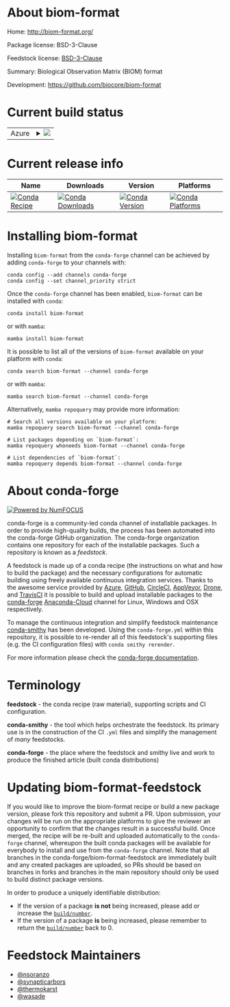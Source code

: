 About biom-format
=================

Home: http://biom-format.org/

Package license: BSD-3-Clause

Feedstock license: [BSD-3-Clause](https://github.com/conda-forge/biom-format-feedstock/blob/main/LICENSE.txt)

Summary: Biological Observation Matrix (BIOM) format

Development: https://github.com/biocore/biom-format

Current build status
====================


<table>
    
  <tr>
    <td>Azure</td>
    <td>
      <details>
        <summary>
          <a href="https://dev.azure.com/conda-forge/feedstock-builds/_build/latest?definitionId=3702&branchName=main">
            <img src="https://dev.azure.com/conda-forge/feedstock-builds/_apis/build/status/biom-format-feedstock?branchName=main">
          </a>
        </summary>
        <table>
          <thead><tr><th>Variant</th><th>Status</th></tr></thead>
          <tbody><tr>
              <td>linux_64_numpy1.19python3.7.____cpython</td>
              <td>
                <a href="https://dev.azure.com/conda-forge/feedstock-builds/_build/latest?definitionId=3702&branchName=main">
                  <img src="https://dev.azure.com/conda-forge/feedstock-builds/_apis/build/status/biom-format-feedstock?branchName=main&jobName=linux&configuration=linux_64_numpy1.19python3.7.____cpython" alt="variant">
                </a>
              </td>
            </tr><tr>
              <td>linux_64_numpy1.19python3.8.____cpython</td>
              <td>
                <a href="https://dev.azure.com/conda-forge/feedstock-builds/_build/latest?definitionId=3702&branchName=main">
                  <img src="https://dev.azure.com/conda-forge/feedstock-builds/_apis/build/status/biom-format-feedstock?branchName=main&jobName=linux&configuration=linux_64_numpy1.19python3.8.____cpython" alt="variant">
                </a>
              </td>
            </tr><tr>
              <td>linux_64_numpy1.19python3.9.____cpython</td>
              <td>
                <a href="https://dev.azure.com/conda-forge/feedstock-builds/_build/latest?definitionId=3702&branchName=main">
                  <img src="https://dev.azure.com/conda-forge/feedstock-builds/_apis/build/status/biom-format-feedstock?branchName=main&jobName=linux&configuration=linux_64_numpy1.19python3.9.____cpython" alt="variant">
                </a>
              </td>
            </tr><tr>
              <td>linux_64_numpy1.21python3.10.____cpython</td>
              <td>
                <a href="https://dev.azure.com/conda-forge/feedstock-builds/_build/latest?definitionId=3702&branchName=main">
                  <img src="https://dev.azure.com/conda-forge/feedstock-builds/_apis/build/status/biom-format-feedstock?branchName=main&jobName=linux&configuration=linux_64_numpy1.21python3.10.____cpython" alt="variant">
                </a>
              </td>
            </tr><tr>
              <td>osx_64_numpy1.19python3.7.____cpython</td>
              <td>
                <a href="https://dev.azure.com/conda-forge/feedstock-builds/_build/latest?definitionId=3702&branchName=main">
                  <img src="https://dev.azure.com/conda-forge/feedstock-builds/_apis/build/status/biom-format-feedstock?branchName=main&jobName=osx&configuration=osx_64_numpy1.19python3.7.____cpython" alt="variant">
                </a>
              </td>
            </tr><tr>
              <td>osx_64_numpy1.19python3.8.____cpython</td>
              <td>
                <a href="https://dev.azure.com/conda-forge/feedstock-builds/_build/latest?definitionId=3702&branchName=main">
                  <img src="https://dev.azure.com/conda-forge/feedstock-builds/_apis/build/status/biom-format-feedstock?branchName=main&jobName=osx&configuration=osx_64_numpy1.19python3.8.____cpython" alt="variant">
                </a>
              </td>
            </tr><tr>
              <td>osx_64_numpy1.19python3.9.____cpython</td>
              <td>
                <a href="https://dev.azure.com/conda-forge/feedstock-builds/_build/latest?definitionId=3702&branchName=main">
                  <img src="https://dev.azure.com/conda-forge/feedstock-builds/_apis/build/status/biom-format-feedstock?branchName=main&jobName=osx&configuration=osx_64_numpy1.19python3.9.____cpython" alt="variant">
                </a>
              </td>
            </tr><tr>
              <td>osx_64_numpy1.21python3.10.____cpython</td>
              <td>
                <a href="https://dev.azure.com/conda-forge/feedstock-builds/_build/latest?definitionId=3702&branchName=main">
                  <img src="https://dev.azure.com/conda-forge/feedstock-builds/_apis/build/status/biom-format-feedstock?branchName=main&jobName=osx&configuration=osx_64_numpy1.21python3.10.____cpython" alt="variant">
                </a>
              </td>
            </tr><tr>
              <td>win_64_numpy1.19python3.7.____cpython</td>
              <td>
                <a href="https://dev.azure.com/conda-forge/feedstock-builds/_build/latest?definitionId=3702&branchName=main">
                  <img src="https://dev.azure.com/conda-forge/feedstock-builds/_apis/build/status/biom-format-feedstock?branchName=main&jobName=win&configuration=win_64_numpy1.19python3.7.____cpython" alt="variant">
                </a>
              </td>
            </tr><tr>
              <td>win_64_numpy1.19python3.8.____cpython</td>
              <td>
                <a href="https://dev.azure.com/conda-forge/feedstock-builds/_build/latest?definitionId=3702&branchName=main">
                  <img src="https://dev.azure.com/conda-forge/feedstock-builds/_apis/build/status/biom-format-feedstock?branchName=main&jobName=win&configuration=win_64_numpy1.19python3.8.____cpython" alt="variant">
                </a>
              </td>
            </tr><tr>
              <td>win_64_numpy1.19python3.9.____cpython</td>
              <td>
                <a href="https://dev.azure.com/conda-forge/feedstock-builds/_build/latest?definitionId=3702&branchName=main">
                  <img src="https://dev.azure.com/conda-forge/feedstock-builds/_apis/build/status/biom-format-feedstock?branchName=main&jobName=win&configuration=win_64_numpy1.19python3.9.____cpython" alt="variant">
                </a>
              </td>
            </tr><tr>
              <td>win_64_numpy1.21python3.10.____cpython</td>
              <td>
                <a href="https://dev.azure.com/conda-forge/feedstock-builds/_build/latest?definitionId=3702&branchName=main">
                  <img src="https://dev.azure.com/conda-forge/feedstock-builds/_apis/build/status/biom-format-feedstock?branchName=main&jobName=win&configuration=win_64_numpy1.21python3.10.____cpython" alt="variant">
                </a>
              </td>
            </tr>
          </tbody>
        </table>
      </details>
    </td>
  </tr>
</table>

Current release info
====================

| Name | Downloads | Version | Platforms |
| --- | --- | --- | --- |
| [![Conda Recipe](https://img.shields.io/badge/recipe-biom--format-green.svg)](https://anaconda.org/conda-forge/biom-format) | [![Conda Downloads](https://img.shields.io/conda/dn/conda-forge/biom-format.svg)](https://anaconda.org/conda-forge/biom-format) | [![Conda Version](https://img.shields.io/conda/vn/conda-forge/biom-format.svg)](https://anaconda.org/conda-forge/biom-format) | [![Conda Platforms](https://img.shields.io/conda/pn/conda-forge/biom-format.svg)](https://anaconda.org/conda-forge/biom-format) |

Installing biom-format
======================

Installing `biom-format` from the `conda-forge` channel can be achieved by adding `conda-forge` to your channels with:

```
conda config --add channels conda-forge
conda config --set channel_priority strict
```

Once the `conda-forge` channel has been enabled, `biom-format` can be installed with `conda`:

```
conda install biom-format
```

or with `mamba`:

```
mamba install biom-format
```

It is possible to list all of the versions of `biom-format` available on your platform with `conda`:

```
conda search biom-format --channel conda-forge
```

or with `mamba`:

```
mamba search biom-format --channel conda-forge
```

Alternatively, `mamba repoquery` may provide more information:

```
# Search all versions available on your platform:
mamba repoquery search biom-format --channel conda-forge

# List packages depending on `biom-format`:
mamba repoquery whoneeds biom-format --channel conda-forge

# List dependencies of `biom-format`:
mamba repoquery depends biom-format --channel conda-forge
```


About conda-forge
=================

[![Powered by
NumFOCUS](https://img.shields.io/badge/powered%20by-NumFOCUS-orange.svg?style=flat&colorA=E1523D&colorB=007D8A)](https://numfocus.org)

conda-forge is a community-led conda channel of installable packages.
In order to provide high-quality builds, the process has been automated into the
conda-forge GitHub organization. The conda-forge organization contains one repository
for each of the installable packages. Such a repository is known as a *feedstock*.

A feedstock is made up of a conda recipe (the instructions on what and how to build
the package) and the necessary configurations for automatic building using freely
available continuous integration services. Thanks to the awesome service provided by
[Azure](https://azure.microsoft.com/en-us/services/devops/), [GitHub](https://github.com/),
[CircleCI](https://circleci.com/), [AppVeyor](https://www.appveyor.com/),
[Drone](https://cloud.drone.io/welcome), and [TravisCI](https://travis-ci.com/)
it is possible to build and upload installable packages to the
[conda-forge](https://anaconda.org/conda-forge) [Anaconda-Cloud](https://anaconda.org/)
channel for Linux, Windows and OSX respectively.

To manage the continuous integration and simplify feedstock maintenance
[conda-smithy](https://github.com/conda-forge/conda-smithy) has been developed.
Using the ``conda-forge.yml`` within this repository, it is possible to re-render all of
this feedstock's supporting files (e.g. the CI configuration files) with ``conda smithy rerender``.

For more information please check the [conda-forge documentation](https://conda-forge.org/docs/).

Terminology
===========

**feedstock** - the conda recipe (raw material), supporting scripts and CI configuration.

**conda-smithy** - the tool which helps orchestrate the feedstock.
                   Its primary use is in the construction of the CI ``.yml`` files
                   and simplify the management of *many* feedstocks.

**conda-forge** - the place where the feedstock and smithy live and work to
                  produce the finished article (built conda distributions)


Updating biom-format-feedstock
==============================

If you would like to improve the biom-format recipe or build a new
package version, please fork this repository and submit a PR. Upon submission,
your changes will be run on the appropriate platforms to give the reviewer an
opportunity to confirm that the changes result in a successful build. Once
merged, the recipe will be re-built and uploaded automatically to the
`conda-forge` channel, whereupon the built conda packages will be available for
everybody to install and use from the `conda-forge` channel.
Note that all branches in the conda-forge/biom-format-feedstock are
immediately built and any created packages are uploaded, so PRs should be based
on branches in forks and branches in the main repository should only be used to
build distinct package versions.

In order to produce a uniquely identifiable distribution:
 * If the version of a package **is not** being increased, please add or increase
   the [``build/number``](https://docs.conda.io/projects/conda-build/en/latest/resources/define-metadata.html#build-number-and-string).
 * If the version of a package **is** being increased, please remember to return
   the [``build/number``](https://docs.conda.io/projects/conda-build/en/latest/resources/define-metadata.html#build-number-and-string)
   back to 0.

Feedstock Maintainers
=====================

* [@nsoranzo](https://github.com/nsoranzo/)
* [@synapticarbors](https://github.com/synapticarbors/)
* [@thermokarst](https://github.com/thermokarst/)
* [@wasade](https://github.com/wasade/)

